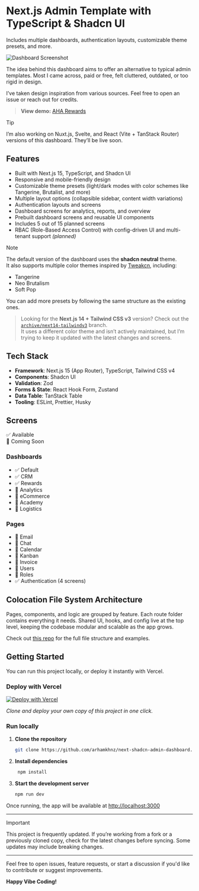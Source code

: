 # Next.js Admin Template with TypeScript & Shadcn UI

Includes multiple dashboards, authentication layouts, customizable theme presets, and more.

<img src="https://github.com/arhamkhnz/next-shadcn-admin-dashboard/blob/main/media/dashboard.png?version=4" alt="Dashboard Screenshot">

The idea behind this dashboard aims to offer an alternative to typical admin templates. Most I came across, paid or free, felt cluttered, outdated, or too rigid in design.

I’ve taken design inspiration from various sources. Feel free to open an issue or reach out for credits.

> **View demo:** [AHA Rewards](https://next-shadcn-admin-dashboard.vercel.app)

> [!TIP]
> I’m also working on Nuxt.js, Svelte, and React (Vite + TanStack Router) versions of this dashboard. They’ll be live soon.

## Features

- Built with Next.js 15, TypeScript, and Shadcn UI
- Responsive and mobile-friendly design
- Customizable theme presets (light/dark modes with color schemes like Tangerine, Brutalist, and more)
- Multiple layout options (collapsible sidebar, content width variations)
- Authentication layouts and screens
- Dashboard screens for analytics, reports, and overview
- Prebuilt dashboard screens and reusable UI components  
- Includes 5 out of 15 planned screens
- RBAC (Role-Based Access Control) with config-driven UI and multi-tenant support *(planned)*

> [!NOTE]
> The default version of the dashboard uses the **shadcn neutral** theme.  
> It also supports multiple color themes inspired by [Tweakcn](https://tweakcn.com), including:
>
> - Tangerine  
> - Neo Brutalism  
> - Soft Pop  
>
> You can add more presets by following the same structure as the existing ones.

> Looking for the **Next.js 14 + Tailwind CSS v3** version?
> Check out the [`archive/next14-tailwindv3`](https://github.com/arhamkhnz/next-shadcn-admin-dashboard/tree/archive/next14-tailwindv3) branch.  
> It uses a different color theme and isn’t actively maintained, but I’m trying to keep it updated with the latest changes and screens.

## Tech Stack

- **Framework**: Next.js 15 (App Router), TypeScript, Tailwind CSS v4  
- **Components**: Shadcn UI  
- **Validation**: Zod  
- **Forms & State**: React Hook Form, Zustand  
- **Data Table**: TanStack Table  
- **Tooling**: ESLint, Prettier, Husky

## Screens

✅ Available  
🚧 Coming Soon

### Dashboards
- ✅ Default
- ✅ CRM
- ✅ Rewards
- 🚧 Analytics
- 🚧 eCommerce
- 🚧 Academy
- 🚧 Logistics

### Pages
- 🚧 Email
- 🚧 Chat
- 🚧 Calendar
- 🚧 Kanban
- 🚧 Invoice
- 🚧 Users
- 🚧 Roles
- ✅ Authentication (4 screens)

## Colocation File System Architecture

Pages, components, and logic are grouped by feature. Each route folder contains everything it needs. Shared UI, hooks, and config live at the top level, keeping the codebase modular and scalable as the app grows.

Check out [this repo](https://github.com/arhamkhnz/next-colocation-template) for the full file structure and examples.

## Getting Started

You can run this project locally, or deploy it instantly with Vercel.

### Deploy with Vercel

[![Deploy with Vercel](https://vercel.com/button)](https://vercel.com/new/clone?repository-url=https%3A%2F%2Fgithub.com%2Farhamkhnz%2Fnext-shadcn-admin-dashboard)

_Clone and deploy your own copy of this project in one click._

### Run locally

1. **Clone the repository**
   ```bash
   git clone https://github.com/arhamkhnz/next-shadcn-admin-dashboard.git
   ```
   
2. **Install dependencies**
   ```bash
    npm install
   ```

3. **Start the development server**
   ```bash
   npm run dev
   ```

Once running, the app will be available at [http://localhost:3000](http://localhost:3000)

---

> [!IMPORTANT]  
> This project is frequently updated. If you’re working from a fork or a previously cloned copy, check for the latest changes before syncing. Some updates may include breaking changes.

---

Feel free to open issues, feature requests, or start a discussion if you'd like to contribute or suggest improvements.


**Happy Vibe Coding!**
